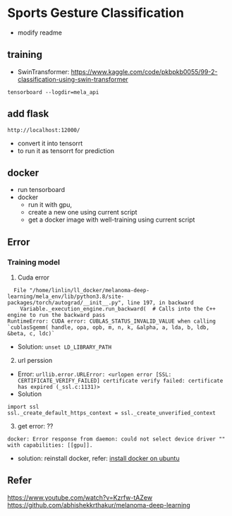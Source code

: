 # Sports Gesture Classification


- modify readme
## training
- SwinTransformer: https://www.kaggle.com/code/pkbpkb0055/99-2-classification-using-swin-transformer

`tensorboard --logdir=mela_api`


## add flask
`http://localhost:12000/`
- convert it into tensorrt
- to run it as tensorrt for prediction 


## docker 
- run tensorboard 
- docker
  - run it with gpu, 
  - create a new one using current script 
  - get a docker image with well-training using current script 

## Error 
### Training model
1. Cuda error 
```
  File "/home/linlin/ll_docker/melanoma-deep-learning/mela_env/lib/python3.8/site-packages/torch/autograd/__init__.py", line 197, in backward
    Variable._execution_engine.run_backward(  # Calls into the C++ engine to run the backward pass
RuntimeError: CUDA error: CUBLAS_STATUS_INVALID_VALUE when calling `cublasSgemm( handle, opa, opb, m, n, k, &alpha, a, lda, b, ldb, &beta, c, ldc)`
```
- Solution: `unset LD_LIBRARY_PATH`


2. url perssion
- Error: `urllib.error.URLError: <urlopen error [SSL: CERTIFICATE_VERIFY_FAILED] certificate verify failed: certificate has expired (_ssl.c:1131)>`
- Solution
```
import ssl
ssl._create_default_https_context = ssl._create_unverified_context
```
3. get error:  ??
```
docker: Error response from daemon: could not select device driver "" with capabilities: [[gpu]].
```

- solution: reinstall docker, refer: [install docker on ubuntu](intallation.md)




## Refer
https://www.youtube.com/watch?v=Kzrfw-tAZew
https://github.com/abhishekkrthakur/melanoma-deep-learning

